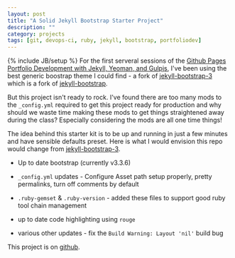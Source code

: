 ```yaml
---
layout: post
title: "A Solid Jekyll Bootstrap Starter Project"
description: ""
category: projects
tags: [git, devops-ci, ruby, jekyll, bootstrap, portfoliodev]
---
```

{% include JB/setup %}
For the first serveral sessions of the [Github Pages Portfolio Development with Jekyll, Yeoman, and Gulpjs](projects/gh-pages-portfolio-with-jekyllv1.5), I've been using the best generic boostrap theme I could find - a fork of [jekyll-bootstrap-3](https://github.com/dbtek/jekyll-bootstrap-3)  which is a fork of [jekyll-bootstrap](https://github.com/plusjade/jekyll-bootstrap). 

But this project isn't ready to rock. I've found there are too many mods to the `_config.yml` required to get this project ready for production and why should we waste time making these mods to get things straightened away during the class? Especially considering the mods are all one time things! 

The idea behind this starter kit is to be up and running in just a few minutes and have sensible defaults preset. Here is what I would envision this repo would change from [jekyll-bootstrap-3](https://github.com/dbtek/jekyll-bootstrap-3).

* Up to date bootstrap (currently v3.3.6)

* `_config.yml` updates - Configure Asset path setup properly, pretty permalinks, turn off comments by default

* `.ruby-gemset` & `.ruby-version` - added these files to support good ruby tool chain management 

* up to date code highlighting using `rouge`

* various other updates - fix the `Build Warning: Layout 'nil'` build bug 

This project is on [github](https://github.com/ricmclaughlin/jekyll-bootstrap-3).